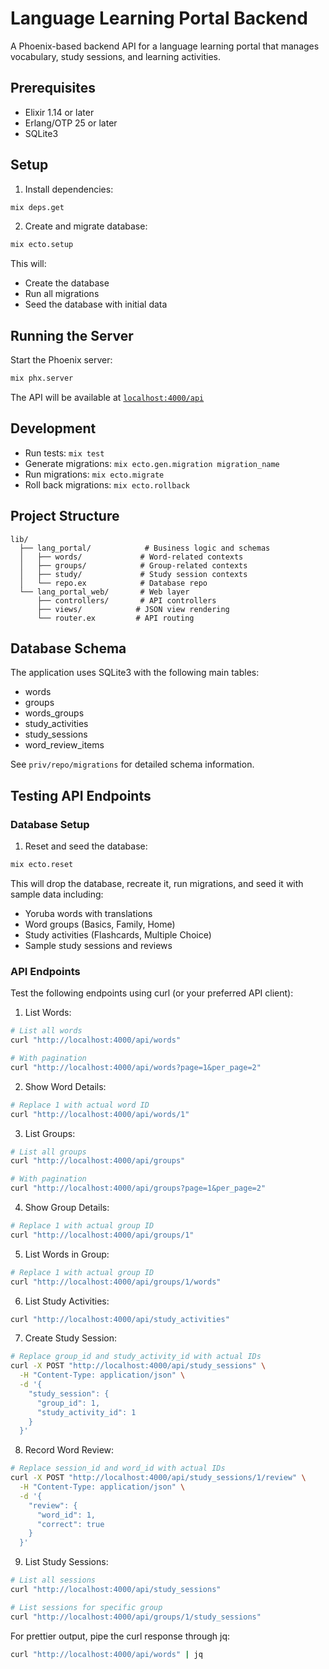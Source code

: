 # Language Learning Portal Backend

A Phoenix-based backend API for a language learning portal that manages vocabulary, study sessions, and learning activities.

## Prerequisites

- Elixir 1.14 or later
- Erlang/OTP 25 or later
- SQLite3

## Setup

1. Install dependencies:

```bash
mix deps.get
```

2. Create and migrate database:

```bash
mix ecto.setup
```

This will:

- Create the database
- Run all migrations
- Seed the database with initial data

## Running the Server

Start the Phoenix server:

```bash
mix phx.server
```

The API will be available at [`localhost:4000/api`](http://localhost:4000/api)

## Development

- Run tests: `mix test`
- Generate migrations: `mix ecto.gen.migration migration_name`
- Run migrations: `mix ecto.migrate`
- Roll back migrations: `mix ecto.rollback`

## Project Structure

```
lib/
  ├── lang_portal/            # Business logic and schemas
  │   ├── words/             # Word-related contexts
  │   ├── groups/            # Group-related contexts
  │   ├── study/             # Study session contexts
  │   └── repo.ex            # Database repo
  └── lang_portal_web/       # Web layer
      ├── controllers/       # API controllers
      ├── views/            # JSON view rendering
      └── router.ex         # API routing
```

## Database Schema

The application uses SQLite3 with the following main tables:

- words
- groups
- words_groups
- study_activities
- study_sessions
- word_review_items

See `priv/repo/migrations` for detailed schema information.

## Testing API Endpoints

### Database Setup

1. Reset and seed the database:

```bash
mix ecto.reset
```

This will drop the database, recreate it, run migrations, and seed it with sample data including:

- Yoruba words with translations
- Word groups (Basics, Family, Home)
- Study activities (Flashcards, Multiple Choice)
- Sample study sessions and reviews

### API Endpoints

Test the following endpoints using curl (or your preferred API client):

1. List Words:

```bash
# List all words
curl "http://localhost:4000/api/words"

# With pagination
curl "http://localhost:4000/api/words?page=1&per_page=2"
```

2. Show Word Details:

```bash
# Replace 1 with actual word ID
curl "http://localhost:4000/api/words/1"
```

3. List Groups:

```bash
# List all groups
curl "http://localhost:4000/api/groups"

# With pagination
curl "http://localhost:4000/api/groups?page=1&per_page=2"
```

4. Show Group Details:

```bash
# Replace 1 with actual group ID
curl "http://localhost:4000/api/groups/1"
```

5. List Words in Group:

```bash
# Replace 1 with actual group ID
curl "http://localhost:4000/api/groups/1/words"
```

6. List Study Activities:

```bash
curl "http://localhost:4000/api/study_activities"
```

7. Create Study Session:

```bash
# Replace group_id and study_activity_id with actual IDs
curl -X POST "http://localhost:4000/api/study_sessions" \
  -H "Content-Type: application/json" \
  -d '{
    "study_session": {
      "group_id": 1,
      "study_activity_id": 1
    }
  }'
```

8. Record Word Review:

```bash
# Replace session_id and word_id with actual IDs
curl -X POST "http://localhost:4000/api/study_sessions/1/review" \
  -H "Content-Type: application/json" \
  -d '{
    "review": {
      "word_id": 1,
      "correct": true
    }
  }'
```

9. List Study Sessions:

```bash
# List all sessions
curl "http://localhost:4000/api/study_sessions"

# List sessions for specific group
curl "http://localhost:4000/api/groups/1/study_sessions"
```

For prettier output, pipe the curl response through jq:

```bash
curl "http://localhost:4000/api/words" | jq
```
